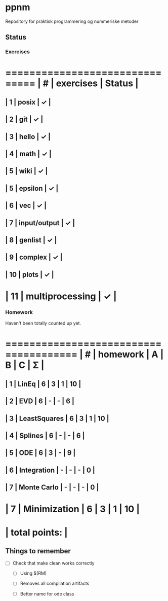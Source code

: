 # ppnm
Repository for praktisk programmering og nummeriske metoder

## Status

### Exercises

 ===============================
| #  | exercises       | Status |
 ===============================
| 1  | posix           | ✓      |
--------------------------------
| 2  | git             | ✓      |
--------------------------------
| 3  | hello           | ✓      |
--------------------------------
| 4  | math            | ✓      |
--------------------------------
| 5  | wiki            | ✓      |
--------------------------------
| 5  | epsilon         | ✓      |
--------------------------------
| 6  | vec             | ✓      |
--------------------------------
| 7  | input/output    | ✓      |
--------------------------------
| 8  | genlist         | ✓      |
--------------------------------
| 9  | complex         | ✓      |
--------------------------------
| 10 | plots           | ✓      |
--------------------------------
| 11 | multiprocessing | ✓      |
================================


### Homework

Haven't been totally counted up yet.

 ======================================
| #  | homework      | A | B | C | Σ   |
 ======================================
| 1  | LinEq         | 6 | 3 | 1 | 10  |
---------------------------------------
| 2  | EVD           | 6 | - | - |  6  |
---------------------------------------
| 3  | LeastSquares  | 6 | 3 | 1 | 10  |
---------------------------------------
| 4  | Splines       | 6 | - | - |  6  |
---------------------------------------
| 5  | ODE           | 6 | 3 | - |  9	 |
---------------------------------------
| 6  | Integration   | - | - | - |  0	 |
---------------------------------------
| 7  | Monte Carlo   | - | - | - |  0	 |
---------------------------------------
| 7  | Minimization  | 6 | 3 | 1 | 10	 |
 ======================================
|                    total points:     |
 ======================================


## Things to remember
- [ ] Check that make clean works correctly
  - [ ] Using $(RM)
  - [ ] Removes all compilation artifacts
  - [ ] Better name for ode class
  

